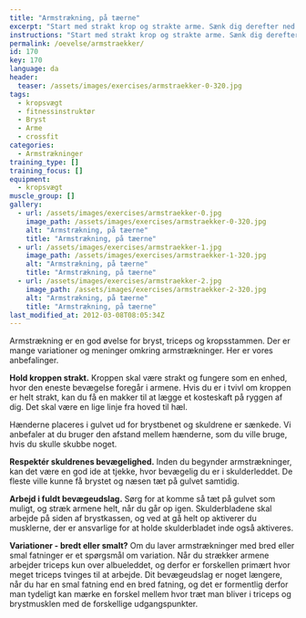 ```yaml
---
title: "Armstrækning, på tæerne"
excerpt: "Start med strakt krop og strakte arme. Sænk dig derefter ned mod gulvet og stræk armene igen. Hold kroppen ret gennem hele øvelsen."
instructions: "Start med strakt krop og strakte arme. Sænk dig derefter ned mod gulvet og stræk armene igen. Hold kroppen ret gennem hele øvelsen."
permalink: /oevelse/armstraekker/
id: 170
key: 170
language: da
header:
  teaser: /assets/images/exercises/armstraekker-0-320.jpg
tags:
  - kropsvægt
  - fitnessinstruktør
  - Bryst
  - Arme
  - crossfit
categories:
  - Armstrækninger
training_type: []
training_focus: []
equipment:
  - kropsvægt
muscle_group: []
gallery:
  - url: /assets/images/exercises/armstraekker-0.jpg
    image_path: /assets/images/exercises/armstraekker-0-320.jpg
    alt: "Armstrækning, på tæerne"
    title: "Armstrækning, på tæerne"
  - url: /assets/images/exercises/armstraekker-1.jpg
    image_path: /assets/images/exercises/armstraekker-1-320.jpg
    alt: "Armstrækning, på tæerne"
    title: "Armstrækning, på tæerne"
  - url: /assets/images/exercises/armstraekker-2.jpg
    image_path: /assets/images/exercises/armstraekker-2-320.jpg
    alt: "Armstrækning, på tæerne"
    title: "Armstrækning, på tæerne"
last_modified_at: 2012-03-08T08:05:34Z
---
```


Armstrækning er en god øvelse for bryst, triceps og kropsstammen. Der er mange variationer og meninger omkring armstrækninger. Her er vores anbefalinger.

**Hold kroppen strakt.** Kroppen skal være strakt og fungere som en enhed, hvor den eneste bevægelse foregår i armene. Hvis du er i tvivl om kroppen er helt strakt, kan du få en makker til at lægge et kosteskaft på ryggen af dig. Det skal være en lige linje fra hoved til hæl.

Hænderne placeres i gulvet ud for brystbenet og skuldrene er sænkede. Vi anbefaler at du bruger den afstand mellem hænderne, som du ville bruge, hvis du skulle skubbe noget.

**Respektér skuldrenes bevægelighed.** Inden du begynder armstrækninger, kan det være en god ide at tjekke, hvor bevægelig du er i skulderleddet. De fleste ville kunne få brystet og næsen tæt på gulvet samtidig.

**Arbejd i fuldt bevægeudslag.** Sørg for at komme så tæt på gulvet som muligt, og stræk armene helt, når du går op igen. Skulderbladene skal arbejde på siden af brystkassen, og ved at gå helt op aktiverer du musklerne, der er ansvarlige for at holde skulderbladet inde også aktiveres.

**Variationer - bredt eller smalt?** Om du laver armstrækninger med bred eller smal fatninger er et spørgsmål om variation. Når du strækker armene arbejder triceps kun over albueleddet, og derfor er forskellen primært hvor meget triceps tvinges til at arbejde. Dit bevægeudslag er noget længere, når du har en smal fatning end en bred fatning, og det er formentlig derfor man tydeligt kan mærke en forskel mellem hvor træt man bliver i triceps og brystmusklen med de forskellige udgangspunkter.
